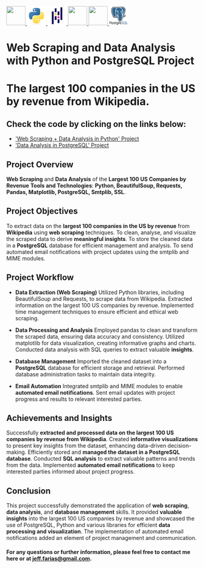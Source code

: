<a href="https://jupyter.org/" target="_blank" rel="noreferrer"> <img src="https://cdn.jsdelivr.net/gh/devicons/devicon/icons/jupyter/jupyter-original-wordmark.svg" width="50" height="50"/> </a>
<a href="https://www.python.org" target="_blank" rel="noreferrer"> <img src="https://raw.githubusercontent.com/devicons/devicon/master/icons/python/python-original.svg" alt="python" width="50" height="50"/> </a>
<a href="https://pandas.pydata.org/" target="_blank" rel="noreferrer"> <img src="https://raw.githubusercontent.com/devicons/devicon/2ae2a900d2f041da66e950e4d48052658d850630/icons/pandas/pandas-original.svg" alt="pandas" width="50" height="50"/> </a> 
<a href="https://matplotlib.org/" target="_blank" rel="noreferrer"> <img src="https://upload.wikimedia.org/wikipedia/commons/0/01/Created_with_Matplotlib-logo.svg" width="50" height="50"/> </a>
<a href="https://matplotlib.org/" target="_blank" rel="noreferrer"> <img src="https://www.jeveuxetredatascientist.fr/wp-content/uploads/2022/06/BeautifulSoup-1080x428.jpg" width="50" height="50"/> </a>
<a href="https://www.postgresql.org" target="_blank" rel="noreferrer"> <img src="https://raw.githubusercontent.com/devicons/devicon/master/icons/postgresql/postgresql-original-wordmark.svg" alt="postgresql" width="50" height="50"/> </a> 

# Web Scraping and Data Analysis with Python and PostgreSQL Project
# The largest 100 companies in the US by revenue from Wikipedia.

## Check the code by clicking on the links below:
- ['Web Scraping + Data Analysis in Python' Project](https://github.com/Kanvas33/Web-Scraping-and-Data-Analysis-Python-PostgreSQL/blob/main/Web%20Scraping%20Project%20-%20The%20largest%20companies%20in%20US%20by%20revenue.ipynb)
- ['Data Analysis in PostgreSQL' Project](https://github.com/Kanvas33/Web-Scraping-and-Data-Analysis-Python-PostgreSQL/blob/main/PostgreSQL%20Analysis.sql)

## Project Overview

**Web Scraping** and **Data Analysis** of the **Largest 100 US Companies by Revenue**
**Tools and Technologies**: **Python, BeautifulSoup, Requests, Pandas, Matplotlib, PostgreSQL, Smtplib, SSL**.

## Project Objectives

To extract data on the **largest 100 companies in the US by revenue** from **Wikipedia** using **web scraping** techniques.
To clean, analyse, and visualize the scraped data to derive **meaningful insights**.
To store the cleaned data in a **PostgreSQL** database for efficient management and analysis.
To send automated email notifications with project updates using the smtplib and MIME modules.

## Project Workflow

- **Data Extraction (Web Scraping)**
Utilized Python libraries, including BeautifulSoup and Requests, to scrape data from Wikipedia.
Extracted information on the largest 100 US companies by revenue.
Implemented time management techniques to ensure efficient and ethical web scraping.

- **Data Processing and Analysis**
Employed pandas to clean and transform the scraped data, ensuring data accuracy and consistency.
Utilized matplotlib for data visualization, creating informative graphs and charts.
Conducted data analysis with SQL queries to extract valuable **insights**.

- **Database Management**
Imported the cleaned dataset into a **PostgreSQL** database for efficient storage and retrieval.
Performed database administration tasks to maintain data integrity.

- **Email Automation**
Integrated smtplib and MIME modules to enable **automated email notifications**.
Sent email updates with project progress and results to relevant interested parties.

## Achievements and Insights

Successfully **extracted and processed data on the largest 100 US companies by revenue from Wikipedia**.
Created **informative visualizations** to present key insights from the dataset, enhancing data-driven decision-making.
Efficiently stored and **managed the dataset in a PostgreSQL database**.
Conducted **SQL analysis** to extract valuable patterns and trends from the data.
Implemented **automated email notifications** to keep interested parties informed about project progress.

## Conclusion

This project successfully demonstrated the application of **web scraping**, **data analysis**, and **database management** skills. 
It provided **valuable insights** into the largest 100 US companies by revenue and showcased the use of PostgreSQL, Python and various libraries for efficient **data processing and visualization**. The implementation of automated email notifications added an element of project management and communication.

#### For any questions or further information, please feel free to contact me here or at jeff.farias@gmail.com.
